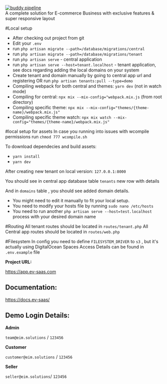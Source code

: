 [![buddy pipeline](https://app.buddy.works/b2bwood/b2bwood/pipelines/pipeline/323136/badge.svg?token=35b16afac4ba4dae4724876e550894984b5e2ac6eb9da98b094b339061ed9ad1 "buddy pipeline")](https://app.buddy.works/b2bwood/b2bwood/pipelines/pipeline/323136) \
A complete solution for E-commerce Business with exclusive features & super responsive layout

#Local setup
* After checking out project from git
* Edit your `.env`
* run `php artisan migrate --path=/database/migrations/central`
* run `php artisan migrate --path=/database/migrations/tenant`
* run `php artisan serve` - central application
* run `php artisan serve --host=tenant.localhost` - tenant application, see docs regarding adding the local domains on your system
* Create tenant and domain manually by going to central app url and registering OR run `php artisan tenants:pull --type=demo`
* Compiling webpack for both central and themes: `yarn dev` (not in watch mode)
* Compiling for central: `npx mix --mix-config="webpack.mix.js` (from root directory)
* Compiling specific theme: `npx mix --mix-config="themes/{theme-name}/webpack.mix.js"`
* Compiling specific theme watch: `npx mix watch --mix-config="themes/{theme-name}/webpack.mix.js"`


#local setup for assets
In case you running into issues with wcompile permissions run
`chmod 777 wcompile.sh`

To download dependecies and build assets:
* `yarn install`
* `yarn dev`

After creating new tenant on local version: `127.0.0.1:8000`

You should see in central app database table `tenants` new row with details

And in `domains` table , you should see added domain details. 

* You might need to edit it manually to fit your local setup.
* You need to modify your hosts file by running `sudo nano /etc/hosts`
* You need to run another `php artisan serve --host=test.localhost` process with your desired domain name

#Routing
All tenant routes should be located in `routes/tenant.php` 
All Central app routes should be located in `routes/web.php`

#Filesystem
In config you need to define `FILESYSTEM_DRIVER` to `s3` , but it's actually using DigitalOcean Spaces
Access Details can be found in `.env.example` file

**Project URL:**

https://app.ev-saas.com

## Documentation:
https://docs.ev-saas/



## Demo Login Details:

**Admin**

`team@eim.solutions` / `123456`

**Customer**

`customer@eim.solutions` / `123456`

**Seller**

`seller@eim.solutions`/ `123456`
